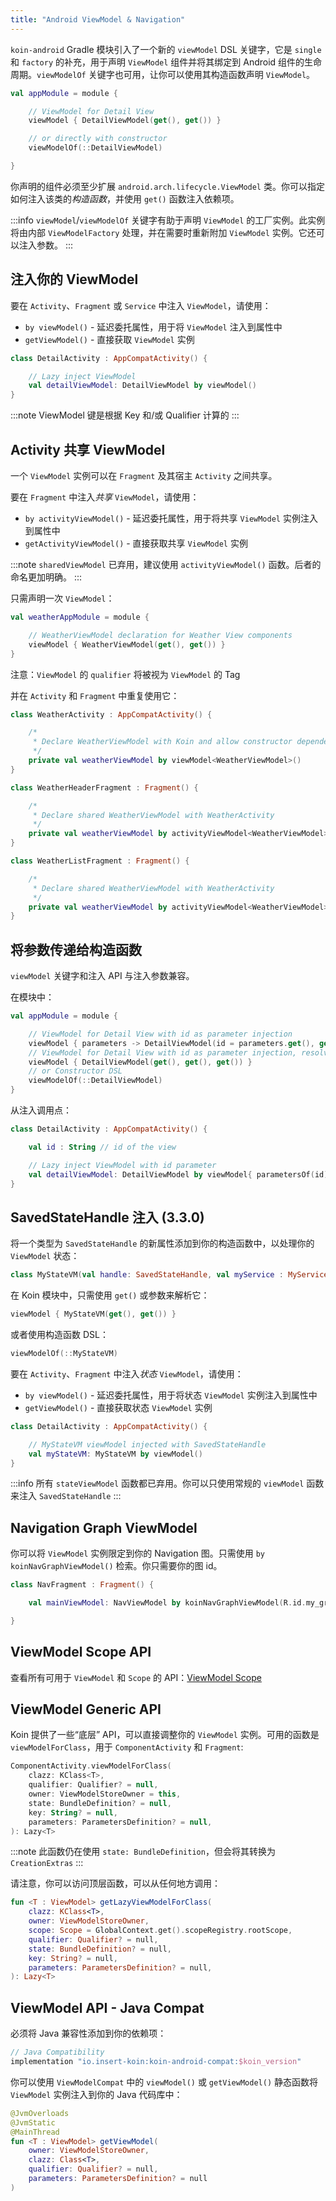 ```yaml
---
title: "Android ViewModel & Navigation"
---
```

`koin-android` Gradle 模块引入了一个新的 `viewModel` DSL 关键字，它是 `single` 和 `factory` 的补充，用于声明 `ViewModel` 组件并将其绑定到 Android 组件的生命周期。`viewModelOf` 关键字也可用，让你可以使用其构造函数声明 `ViewModel`。

```kotlin
val appModule = module {

    // ViewModel for Detail View
    viewModel { DetailViewModel(get(), get()) }

    // or directly with constructor
    viewModelOf(::DetailViewModel)

}
```

你声明的组件必须至少扩展 `android.arch.lifecycle.ViewModel` 类。你可以指定如何注入该类的*构造函数*，并使用 `get()` 函数注入依赖项。

:::info
`viewModel`/`viewModelOf` 关键字有助于声明 `ViewModel` 的工厂实例。此实例将由内部 `ViewModelFactory` 处理，并在需要时重新附加 `ViewModel` 实例。它还可以注入参数。
:::

## 注入你的 ViewModel

要在 `Activity`、`Fragment` 或 `Service` 中注入 `ViewModel`，请使用：

* `by viewModel()` - 延迟委托属性，用于将 `ViewModel` 注入到属性中
* `getViewModel()` - 直接获取 `ViewModel` 实例

```kotlin
class DetailActivity : AppCompatActivity() {

    // Lazy inject ViewModel
    val detailViewModel: DetailViewModel by viewModel()
}
```

:::note
ViewModel 键是根据 Key 和/或 Qualifier 计算的
:::

## Activity 共享 ViewModel

一个 `ViewModel` 实例可以在 `Fragment` 及其宿主 `Activity` 之间共享。

要在 `Fragment` 中注入*共享* `ViewModel`，请使用：

* `by activityViewModel()` - 延迟委托属性，用于将共享 `ViewModel` 实例注入到属性中
* `getActivityViewModel()` - 直接获取共享 `ViewModel` 实例

:::note
`sharedViewModel` 已弃用，建议使用 `activityViewModel()` 函数。后者的命名更加明确。
:::

只需声明一次 `ViewModel`：

```kotlin
val weatherAppModule = module {

    // WeatherViewModel declaration for Weather View components
    viewModel { WeatherViewModel(get(), get()) }
}
```

注意：`ViewModel` 的 `qualifier` 将被视为 `ViewModel` 的 Tag

并在 `Activity` 和 `Fragment` 中重复使用它：

```kotlin
class WeatherActivity : AppCompatActivity() {

    /*
     * Declare WeatherViewModel with Koin and allow constructor dependency injection
     */
    private val weatherViewModel by viewModel<WeatherViewModel>()
}

class WeatherHeaderFragment : Fragment() {

    /*
     * Declare shared WeatherViewModel with WeatherActivity
     */
    private val weatherViewModel by activityViewModel<WeatherViewModel>()
}

class WeatherListFragment : Fragment() {

    /*
     * Declare shared WeatherViewModel with WeatherActivity
     */
    private val weatherViewModel by activityViewModel<WeatherViewModel>()
}
```

## 将参数传递给构造函数

`viewModel` 关键字和注入 API 与注入参数兼容。

在模块中：

```kotlin
val appModule = module {

    // ViewModel for Detail View with id as parameter injection
    viewModel { parameters -> DetailViewModel(id = parameters.get(), get(), get()) }
    // ViewModel for Detail View with id as parameter injection, resolved from graph
    viewModel { DetailViewModel(get(), get(), get()) }
    // or Constructor DSL
    viewModelOf(::DetailViewModel)
}
```

从注入调用点：

```kotlin
class DetailActivity : AppCompatActivity() {

    val id : String // id of the view

    // Lazy inject ViewModel with id parameter
    val detailViewModel: DetailViewModel by viewModel{ parametersOf(id)}
}
```

## SavedStateHandle 注入 (3.3.0)

将一个类型为 `SavedStateHandle` 的新属性添加到你的构造函数中，以处理你的 `ViewModel` 状态：

```kotlin
class MyStateVM(val handle: SavedStateHandle, val myService : MyService) : ViewModel()
```

在 Koin 模块中，只需使用 `get()` 或参数来解析它：

```kotlin
viewModel { MyStateVM(get(), get()) }
```

或者使用构造函数 DSL：

```kotlin
viewModelOf(::MyStateVM)
```

要在 `Activity`、`Fragment` 中注入*状态* `ViewModel`，请使用：

* `by viewModel()` - 延迟委托属性，用于将状态 `ViewModel` 实例注入到属性中
* `getViewModel()` - 直接获取状态 `ViewModel` 实例

```kotlin
class DetailActivity : AppCompatActivity() {

    // MyStateVM viewModel injected with SavedStateHandle
    val myStateVM: MyStateVM by viewModel()
}
```

:::info
所有 `stateViewModel` 函数都已弃用。你可以只使用常规的 `viewModel` 函数来注入 `SavedStateHandle`
:::

## Navigation Graph ViewModel

你可以将 `ViewModel` 实例限定到你的 Navigation 图。只需使用 `by koinNavGraphViewModel()` 检索。你只需要你的图 id。

```kotlin
class NavFragment : Fragment() {

    val mainViewModel: NavViewModel by koinNavGraphViewModel(R.id.my_graph)

}
```

## ViewModel Scope API

查看所有可用于 `ViewModel` 和 `Scope` 的 API：[ViewModel Scope](/reference/koin-android/scope.md)

## ViewModel Generic API

Koin 提供了一些“底层” API，可以直接调整你的 `ViewModel` 实例。可用的函数是 `viewModelForClass`，用于 `ComponentActivity` 和 `Fragment`:

```kotlin
ComponentActivity.viewModelForClass(
    clazz: KClass<T>,
    qualifier: Qualifier? = null,
    owner: ViewModelStoreOwner = this,
    state: BundleDefinition? = null,
    key: String? = null,
    parameters: ParametersDefinition? = null,
): Lazy<T>
```

:::note
此函数仍在使用 `state: BundleDefinition`，但会将其转换为 `CreationExtras`
:::

请注意，你可以访问顶层函数，可以从任何地方调用：

```kotlin
fun <T : ViewModel> getLazyViewModelForClass(
    clazz: KClass<T>,
    owner: ViewModelStoreOwner,
    scope: Scope = GlobalContext.get().scopeRegistry.rootScope,
    qualifier: Qualifier? = null,
    state: BundleDefinition? = null,
    key: String? = null,
    parameters: ParametersDefinition? = null,
): Lazy<T>
```

## ViewModel API - Java Compat

必须将 Java 兼容性添加到你的依赖项：

```groovy
// Java Compatibility
implementation "io.insert-koin:koin-android-compat:$koin_version"
```

你可以使用 `ViewModelCompat` 中的 `viewModel()` 或 `getViewModel()` 静态函数将 `ViewModel` 实例注入到你的 Java 代码库中：

```kotlin
@JvmOverloads
@JvmStatic
@MainThread
fun <T : ViewModel> getViewModel(
    owner: ViewModelStoreOwner,
    clazz: Class<T>,
    qualifier: Qualifier? = null,
    parameters: ParametersDefinition? = null
)
```